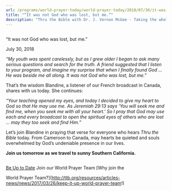```yaml
---
url: /programs/world-prayer-today/world-prayer-today/2018/07/30/it-was-not-god-who-was-lost-but-me-
title: "“It was not God who was lost, but me.”"
description: "Thru the Bible with Dr. J. Vernon McGee - Taking the whole Word to the whole world"
---
```







## 
 “It was not God who was lost, but me.”


July 30, 2018




*“My youth was spent carelessly, but as I grew older I began to ask many serious questions and search for the truth. A friend suggested that I listen to your program, and imagine my surprise that when I finally found God … He was beside me all along. It was not God who was lost, but me.”*  

  

That’s the wisdom Blandine, a listener of our French broadcast in Canada, shares with us today. She continues:  

  

*“Your teaching opened my eyes, and today I decided to give my heart to God so that He may use me. As Jeremiah 29:13 says ‘You will seek me and find me, when you seek me with all your heart.’ So I pray that God may use each and every broadcast to open the spiritual eyes of others who are lost … may they too seek and find Him.”*  

  

Let’s join Blandine in praying that verse for everyone who hears *Thru the Bible* today. From Cameroon to Canada, may hearts be quieted and souls overwhelmed by God’s undeniable presence in our lives.  

  

**Join us tomorrow as we travel to sunny Southern California.**   






## 




[Be Up to Date](http://feeds.feedburner.com/WorldPrayerToday "World Prayer Today RSS Feed")
Join our World Prayer Team
[Why join the  

World Prayer Team?](http://ttb.org/resources/articles-news/news/2017/03/26/keep-it-up-world-prayer-team!)




